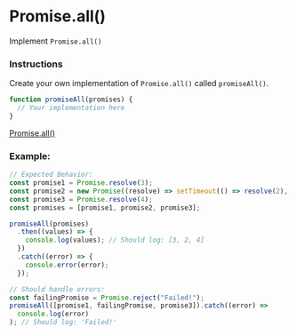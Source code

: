# Promise.all()

Implement `Promise.all()`

### Instructions

Create your own implementation of `Promise.all()` called `promiseAll()`.

```js
function promiseAll(promises) {
  // Your implementation here
}
```

[Promise.all()](https://developer.mozilla.org/ru/docs/Web/JavaScript/Reference/Global_Objects/Promise/all)

### Example:

```js
// Expected Behavior:
const promise1 = Promise.resolve(3);
const promise2 = new Promise((resolve) => setTimeout(() => resolve(2), 2000));
const promise3 = Promise.resolve(4);
const promises = [promise1, promise2, promise3];

promiseAll(promises)
  .then((values) => {
    console.log(values); // Should log: [3, 2, 4]
  })
  .catch((error) => {
    console.error(error);
  });

// Should handle errors:
const failingPromise = Promise.reject("Failed!");
promiseAll([promise1, failingPromise, promise3]).catch((error) =>
  console.log(error)
); // Should log: 'Failed!'
```
